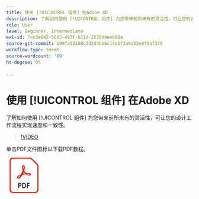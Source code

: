 ```yaml
---
title: 使用 [!UICONTROL 组件] 在Adobe XD
description: 了解如何使用 [!UICONTROL 组件] 为您带来前所未有的灵活性，可让您的设计工作流程实现速度和一致性
role: User
level: Beginner, Intermediate
exl-id: 7cc3e842-56b3-493f-b11d-2576dbeeb98a
source-git-commit: b99fa53168d2d2d4bb6c14ebf3a9a52e8f0af379
workflow-type: tm+mt
source-wordcount: '69'
ht-degree: 0%

---
```


# 使用 [!UICONTROL 组件] 在Adobe XD

了解如何使用 [!UICONTROL 组件] 为您带来前所未有的灵活性，可让您的设计工作流程实现速度和一致性。

>[!VIDEO](https://video.tv.adobe.com/v/331003?hidetitle=true)

单击PDF文件图标以下载PDF教程。

[![PDF文件图标](../assets/acrobat_PDF_96.png)](../quick-reference/LetsXDSeeHowtoDesignPrototypeandHandofftoTeams.pdf)
